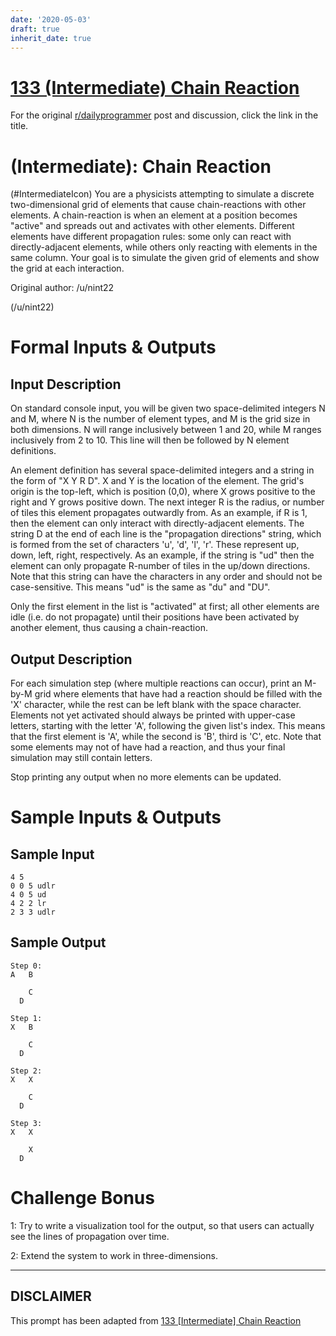 ```yaml
---
date: '2020-05-03'
draft: true
inherit_date: true
---
```


# [133 (Intermediate) Chain Reaction](https://www.reddit.com/r/dailyprogrammer/comments/1m71k9/091113_challenge_133_intermediate_chain_reaction/)

For the original [r/dailyprogrammer](https://www.reddit.com/r/dailyprogrammer/) post and discussion, click the link in the title.

#  (Intermediate): Chain Reaction
(#IntermediateIcon)
You are a physicists attempting to simulate a discrete two-dimensional grid of elements that cause chain-reactions with other elements. A chain-reaction is when an element at a position becomes "active" and spreads out and activates with other elements. Different elements have different propagation rules: some only can react with directly-adjacent elements, while others only reacting with elements in the same column. Your goal is to simulate the given grid of elements and show the grid at each interaction.

Original author: /u/nint22

(/u/nint22)
# Formal Inputs & Outputs
## Input Description
On standard console input, you will be given two space-delimited integers N and M, where N is the number of element types, and M is the grid size in both dimensions. N will range inclusively between 1 and 20, while M ranges inclusively from 2 to 10. This line will then be followed by N element definitions.

An element definition has several space-delimited integers and a string in the form of "X Y R D". X and Y is the location of the element. The grid's origin is the top-left, which is position (0,0), where X grows positive to the right and Y grows positive down. The next integer R is the radius, or number of tiles this element propagates outwardly from. As an example, if R is 1, then the element can only interact with directly-adjacent elements. The string D at the end of each line is the "propagation directions" string, which is formed from the set of characters 'u', 'd', 'l', 'r'. These represent up, down, left, right, respectively. As an example, if the string is "ud" then the element can only propagate R-number of tiles in the up/down directions. Note that this string can have the characters in any order and should not be case-sensitive. This means "ud" is the same as "du" and "DU".

Only the first element in the list is "activated" at first; all other elements are idle (i.e. do not propagate) until their positions have been activated by another element, thus causing a chain-reaction.

## Output Description
For each simulation step (where multiple reactions can occur), print an M-by-M grid where elements that have had a reaction should be filled with the 'X' character, while the rest can be left blank with the space character. Elements not yet activated should always be printed with upper-case letters, starting with the letter 'A', following the given list's index. This means that the first element is 'A', while the second is 'B', third is 'C', etc. Note that some elements may not of have had a reaction, and thus your final simulation may still contain letters.

Stop printing any output when no more elements can be updated.

# Sample Inputs & Outputs
## Sample Input

```
4 5
0 0 5 udlr
4 0 5 ud
4 2 2 lr
2 3 3 udlr
```
## Sample Output

```
Step 0:
A   B

    C
  D  

Step 1:
X   B

    C
  D  

Step 2:
X   X

    C
  D  

Step 3:
X   X

    X
  D
```
# Challenge Bonus
1: Try to write a visualization tool for the output, so that users can actually see the lines of propagation over time.

2: Extend the system to work in three-dimensions.


----
## **DISCLAIMER**
This prompt has been adapted from [133 [Intermediate] Chain Reaction](https://www.reddit.com/r/dailyprogrammer/comments/1m71k9/091113_challenge_133_intermediate_chain_reaction/
)
